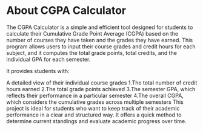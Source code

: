 
# About CGPA Calculator

The CGPA Calculator is a simple and efficient tool designed for students to calculate their Cumulative Grade Point Average (CGPA) based on the number of courses they have taken and the grades they have earned. This program allows users to input their course grades and credit hours for each subject, and it computes the total grade points, total credits, and the individual GPA for each semester.

It provides students with:

A detailed view of their individual course grades
1.The total number of credit hours earned
2.The total grade points achieved
3.The semester GPA, which reflects their performance in a particular semester
4.The overall CGPA, which considers the cumulative grades across multiple semesters
This project is ideal for students who want to keep track of their academic performance in a clear and structured way. It offers a quick method to determine current standings and evaluate academic progress over time.


